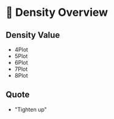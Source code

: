 # 🌲 Density Overview

## Density Value
- 4Plot
- 5Plot
- 6Plot
- 7Plot
- 8Plot

## Quote

- "Tighten up"